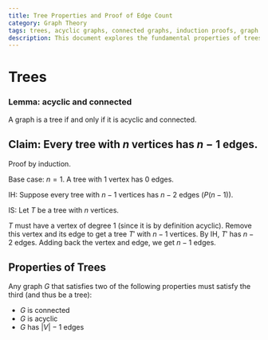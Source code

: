 ```yaml
---
title: Tree Properties and Proof of Edge Count
category: Graph Theory
tags: trees, acyclic graphs, connected graphs, induction proofs, graph properties
description: This document explores the fundamental properties of trees in graph theory. It provides a proof by induction that a tree with n vertices has n-1 edges and outlines three key properties of trees, demonstrating their interconnected nature.
---
```


# Trees

### Lemma: acyclic and connected

A graph is a tree if and only if it is acyclic and connected.

## Claim: Every tree with $n$ vertices has $n - 1$ edges.

Proof by induction.

Base case: $n = 1$. A tree with 1 vertex has 0 edges.

IH: Suppose every tree with $n - 1$ vertices has $n - 2$ edges ($P(n - 1)$).

IS: Let $T$ be a tree with $n$ vertices.

$T$ must have a vertex of degree 1 (since it is by definition acyclic). Remove this vertex and its edge to get a tree $T'$ with $n - 1$ vertices. By IH, $T'$ has $n - 2$ edges. Adding back the vertex and edge, we get $n - 1$ edges.

## Properties of Trees

Any graph $G$ that satisfies two of the following properties must satisfy the third (and thus be a tree):

- $G$ is connected
- $G$ is acyclic
- $G$ has $|V| - 1$ edges